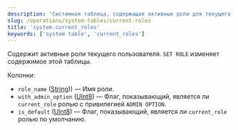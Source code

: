 ```yaml
---
description: 'Системная таблица, содержащая активные роли для текущего пользователя.'
slug: /operations/system-tables/current-roles
title: 'system.current_roles'
keywords: ['system table', 'current_roles']
---
```


Содержит активные роли текущего пользователя. `SET ROLE` изменяет содержимое этой таблицы.

Колонки:

 - `role_name` ([String](../../sql-reference/data-types/string.md))) — Имя роли.
 - `with_admin_option` ([UInt8](/sql-reference/data-types/int-uint#integer-ranges)) — Флаг, показывающий, является ли `current_role` ролью с привилегией `ADMIN OPTION`.
 - `is_default` ([UInt8](/sql-reference/data-types/int-uint#integer-ranges)) — Флаг, показывающий, является ли `current_role` ролью по умолчанию.
